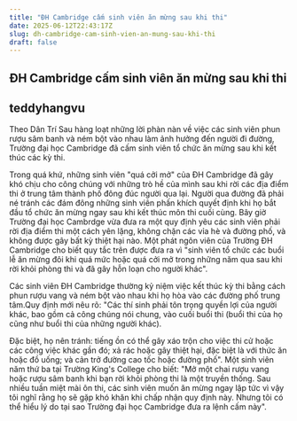 ```yaml
---
title: "ĐH Cambridge cấm sinh viên ăn mừng sau khi thi"
date: 2025-06-12T22:43:17Z
slug: dh-cambridge-cam-sinh-vien-an-mung-sau-khi-thi
draft: false
---
```


## ĐH Cambridge cấm sinh viên ăn mừng sau khi thi

## teddyhangvu

Theo Dân Trí
Sau hàng loạt những lời phàn nàn về việc các sinh viên phun rượu sâm banh và ném bột vào nhau làm ảnh hưởng đến người đi đường, Trường đại học Cambridge đã cấm sinh viên tổ chức ăn mừng sau khi kết thúc các kỳ thi.

Trong quá khứ, những sinh viên "quá cởi mở" của ĐH Cambridge đã gây khó chịu cho công chúng với những trò hề của mình sau khi rời các địa điểm thi ở trung tâm thành phố đông đúc người qua lại. Người qua đường đã phải né tránh các đám đông những sinh viên phấn khích quyết định khi họ bắt đầu tổ chức ăn mừng ngay sau khi kết thúc môn thi cuối cùng.
Bây giờ Trường đại học Cambrdge vừa đưa ra một quy định yêu các sinh viên phải rời địa điểm thi một cách yên lặng, không chặn các vỉa hè và đường phố, và không được gây bất kỳ thiệt hại nào.
Một phát ngôn viên của Trường ĐH Cambridge cho biết quy tắc trên được đưa ra vì "sinh viên tổ chức các buổi lễ ăn mừng đôi khi quá mức hoặc quá cởi mở trong những năm qua sau khi rời khỏi phòng thi và đã gây hỗn loạn cho người khác".
 
Các sinh viên ĐH Cambridge thường kỷ niệm việc kết thúc kỳ thi bằng cách phun rượu vang và ném bột vào nhau khi họ hòa vào các đường phố trung tâm.​Quy định mới nêu rõ: "Các thí sinh phải tôn trọng quyền lợi của người khác, bao gồm cả công chúng nói chung, vào cuối buổi thi (buổi thi của họ cũng như buổi thi của những người khác).

Đặc biệt, họ nên tránh: tiếng ồn có thể gây xáo trộn cho việc thi cử hoặc các công việc khác gần đó; xả rác hoặc gây thiệt hại, đặc biệt là với thức ăn hoặc đồ uống; và cản trở đường cao tốc hoặc đường phố".
Một sinh viên năm thứ ba tại Trường King's College cho biết: "Mở một chai rượu vang hoặc rượu sâm banh khi bạn rời khỏi phòng thi là một truyền thống. Sau nhiều tuần miệt mài ôn thi, các sinh viên muốn ăn mừng ngay lập tức vì vậy tôi nghĩ rằng họ sẽ gặp khó khăn khi chấp nhận quy định này. Nhưng tôi có thể hiểu lý do tại sao Trường đại học Cambridge đưa ra lệnh cấm này".